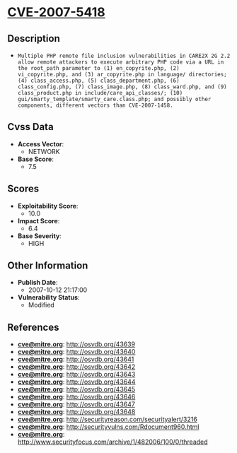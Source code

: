 
# [CVE-2007-5418](http://osvdb.org/43639)

## Description

- `Multiple PHP remote file inclusion vulnerabilities in CARE2X 2G 2.2 allow remote attackers to execute arbitrary PHP code via a URL in the root_path parameter to (1) en_copyrite.php, (2) vi_copyrite.php, and (3) ar_copyrite.php in language/ directories; (4) class_access.php, (5) class_department.php, (6) class_config.php, (7) class_image.php, (8) class_ward.php, and (9) class_product.php in include/care_api_classes/; (10) gui/smarty_template/smarty_care.class.php; and possibly other components, different vectors than CVE-2007-1458.`

## Cvss Data

- **Access Vector**:
  - NETWORK
- **Base Score**:
  - 7.5

## Scores

- **Exploitability Score**:
  - 10.0
- **Impact Score**:
  - 6.4
- **Base Severity**:
  - HIGH

## Other Information

- **Publish Date**:
  - 2007-10-12 21:17:00
- **Vulnerability Status**:
  - Modified

## References

- **cve@mitre.org**: http://osvdb.org/43639
- **cve@mitre.org**: http://osvdb.org/43640
- **cve@mitre.org**: http://osvdb.org/43641
- **cve@mitre.org**: http://osvdb.org/43642
- **cve@mitre.org**: http://osvdb.org/43643
- **cve@mitre.org**: http://osvdb.org/43644
- **cve@mitre.org**: http://osvdb.org/43645
- **cve@mitre.org**: http://osvdb.org/43646
- **cve@mitre.org**: http://osvdb.org/43647
- **cve@mitre.org**: http://osvdb.org/43648
- **cve@mitre.org**: http://securityreason.com/securityalert/3216
- **cve@mitre.org**: http://securityvulns.com/Rdocument960.html
- **cve@mitre.org**: http://www.securityfocus.com/archive/1/482006/100/0/threaded
